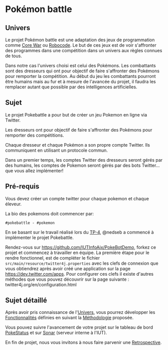 # Pokémon battle

## Univers

Le projet Pokémon battle est une adaptation des jeux de programmation comme 
[Core War](http://fr.wikipedia.org/wiki/Core_War) ou [Robocode](http://robowiki.net/). Le but de ces jeux est de 
voir s'affronter des programmes dans une compétition dans un univers aux règles connues de tous.

Dans notre cas l'univers choisi est celui des Pokémons. Les combattants sont des dresseurs qui ont pour objectif de 
faire s'affronter des Pokémons pour remporter la compétition. Au début du jeu les combattants pourront être humains 
mais au fur et à mesure de l'avancée du projet, il faudra les remplacer autant que possible par des intelligences
artificielles.

## Sujet

Le projet Pokebattle a pour but de créer un jeu Pokemon en ligne via
Twitter.

Les dresseurs ont pour objectif de faire s'affronter des Pokémons pour
remporter des compétitions.

Chaque dresseur et chaque Pokémon a son propre compte Twitter. Ils
communiquent en utilisant un protocole commun.

Dans un premier temps, les comptes Twitter des dresseurs seront gérés
par des humains, les comptes de Pokemon seront gérés par des bots
Twitter... que vous allez implémenter!

## Pré-requis

Vous devez créer un compte twitter pour chaque pokemon et chaque
éleveur.

La bio des pokemons doit commencer par:

```
#pokebattle - #pokemon
```

En se basant sur le travail réalisé lors du [TP-4](http://bit.ly/iut-4), @nedseb a 
commencé à implémenter le projet Pokebattle.

Rendez-vous sur https://github.com/IUTInfoAix/PokeBotDemo, forkez ce projet et commencez à travailler en équipe. La première étape pour le rendre fonctionnel,
est de compléter le fichier `src/main/resource/twitter4j.properties` avec les clefs de connexion que vous obtiendrez après avoir créé une application sur la page 
https://dev.twitter.com/apps. Pour configurer ces clefs il existe d'autres méthodes que vous pouvez découvrir sur la page suivante : twitter4j.org/en/configuration.html 

## Sujet détaillé

Après avoir pris connaissance de l'[Univers](https://github.com/IUTInfoAix/PokeBattle/blob/master/univers.md), 
vous pourrez développer les [Fonctionnalités](https://github.com/IUTInfoAix/PokeBattle/blob/master/fonctionalites.md)
définies en suivant la [Méthodologie](https://github.com/IUTInfoAix/PokeBattle/blob/master/methodologie.md) proposée.

Vous pouvez suivre l'avancement de votre projet sur le tableau de bord
[PokeStatus](http://bit.ly/pokestatus) et sur
[Sonar](http://139.124.187.9:9000/) (serveur interne à l'IUT).

En fin de projet, nous vous invitons à nous faire parvenir une [Retrospective](https://github.com/IUTInfoAix/PokeBattle/blob/master/retrospective.md).
